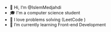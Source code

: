 - 👋 Hi, I’m @IslemMedjahdi
- 🎓 I'm a computer science student 
- 👀 I love problems solving (LeetCode )
- 🌱 I’m currently learning Front-end Development

<!---
IslemMedjahdi/IslemMedjahdi is a ✨ special ✨ repository because its `README.md` (this file) appears on your GitHub profile.
You can click the Preview link to take a look at your changes.
--->
